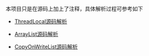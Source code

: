 本项目只是在源码上加上了注释，具体解析过程可参考如下

* [ThreadLocal源码解析](https://juejin.im/post/5cf75a995188254628166745)

* [ArrayList源码解析](https://juejin.im/post/5cff43346fb9a07eb55f5283)

* [CopyOnWriteList源码解析](https://juejin.im/post/5d01bb05f265da1bc5525d7c)
